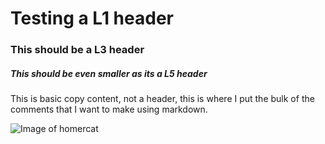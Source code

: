 # Testing a L1 header
### This should be a L3 header
##### This should be even smaller as its a L5 header

This is basic copy content, not a header, this is where I put the bulk of the comments that I want to make using markdown.

![Image of homercat](https://octodex.github.com/images/homercat.png)
